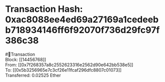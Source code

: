 
Transaction Hash: 0xac8088ee4ed69a27169a1cedeebb718934146ff6f92070f736d29fc97f386c38
====================================================================================
  
#💸Transaction  
Block: [[14456768]]  
From: [[0x7f268357a8c2552623316e2562d90e642bb538e5]]  
To: [[0x5b3256965e7c3cf26e11fcaf296dfc8807c01073]]  
Transferred: 0.02525 Ether
